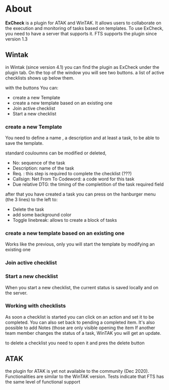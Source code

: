 
# About
**ExCheck** is a plugin for ATAK and WinTAK. It allows users to collaborate on the execution and monitoring of tasks based on templates. 
To use ExCheck, you need to have a server that supports it. FTS supports the plugin since version 1.3

## Wintak
in Wintak (since version 4.1) you can find the plugin as ExCheck under the plugin tab. 
On the top of the window you will see two buttons. a list of active checklists shows up below them.

with the buttons You can:
- create a new Template
- create a new template based on an existing one
- Join active checklist
- Start a new checklist

### create a new Template

You need to define a name , a description and at least a task, to be able to save the template. 

standard couloumns can be modified or deleted, 
- No: sequence of the task
- Description: name of the task
- Req. : this step is required to complete the checklist (???)
- Callsign: 
Net
From
To
Codeword: a code word for this task
- Due relative DTG:  the timing of the completition of the task required field

after that you have created a task you can press on the hanburger menu (the 3 lines) to the left to:
- Delete the task
- add some background color
- Toggle linebreak: allows to create a block of tasks

###  create a new template based on an existing one
Works like the previous, only you will start the template by modifying an existing one

###  Join active checklist

### Start a new checklist
When you start a new checklist, the current status is saved locally and on the server.

### Working with checklists
As soon a checklist is started you can click on an action and set it to be completed. You can also set back to pending a completed item.
It's also possible to add Notes (those are only visible opening the item
If another team member changes the status of a task, WinTAK you will get an update.


to delete a checklist you need to open it and pres the delete button

## ATAK
the plugin for ATAK is yet not available to the community (Dec 2020). 
Functionalities are similar to the WinTAK version.
Tests indicate that FTS has the same level of functional support 
